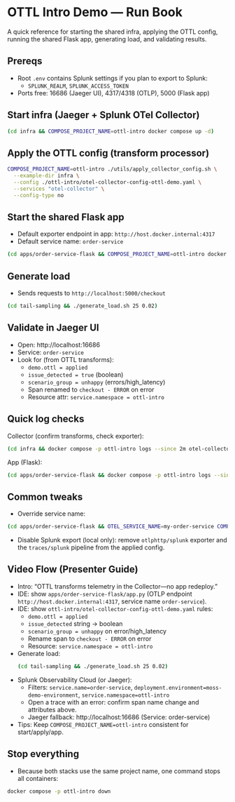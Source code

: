 # OTTL Intro Demo — Run Book

A quick reference for starting the shared infra, applying the OTTL config, running the shared Flask app, generating load, and validating results.

## Prereqs
- Root `.env` contains Splunk settings if you plan to export to Splunk:
  - `SPLUNK_REALM`, `SPLUNK_ACCESS_TOKEN`
- Ports free: 16686 (Jaeger UI), 4317/4318 (OTLP), 5000 (Flask app)

## Start infra (Jaeger + Splunk OTel Collector)
```bash
(cd infra && COMPOSE_PROJECT_NAME=ottl-intro docker compose up -d)
```

## Apply the OTTL config (transform processor)
```bash
COMPOSE_PROJECT_NAME=ottl-intro ./utils/apply_collector_config.sh \
  --example-dir infra \
  --config ./ottl-intro/otel-collector-config-ottl-demo.yaml \
  --services "otel-collector" \
  --config-type no
```

## Start the shared Flask app
- Default exporter endpoint in app: `http://host.docker.internal:4317`
- Default service name: `order-service`
```bash
(cd apps/order-service-flask && COMPOSE_PROJECT_NAME=ottl-intro docker compose up -d --build)
```

## Generate load
- Sends requests to `http://localhost:5000/checkout`
```bash
(cd tail-sampling && ./generate_load.sh 25 0.02)
```

## Validate in Jaeger UI
- Open: http://localhost:16686
- Service: `order-service`
- Look for (from OTTL transforms):
  - `demo.ottl = applied`
  - `issue_detected = true` (boolean)
  - `scenario_group = unhappy` (errors/high_latency)
  - Span renamed to `checkout - ERROR` on error
  - Resource attr: `service.namespace = ottl-intro`

## Quick log checks
Collector (confirm transforms, check exporter):
```bash
(cd infra && docker compose -p ottl-intro logs --since 2m otel-collector | tail -n 120)
```
App (Flask):
```bash
(cd apps/order-service-flask && docker compose -p ottl-intro logs --since 2m order-service | tail -n 120)
```

## Common tweaks
- Override service name:
```bash
(cd apps/order-service-flask && OTEL_SERVICE_NAME=my-order-service COMPOSE_PROJECT_NAME=ottl-intro docker compose up -d --build)
```
- Disable Splunk export (local only): remove `otlphttp/splunk` exporter and the `traces/splunk` pipeline from the applied config.

## Video Flow (Presenter Guide)
- Intro: “OTTL transforms telemetry in the Collector—no app redeploy.”
- IDE: show `apps/order-service-flask/app.py` (OTLP endpoint `http://host.docker.internal:4317`, service name `order-service`).
- IDE: show `ottl-intro/otel-collector-config-ottl-demo.yaml` rules:
  - `demo.ottl = applied`
  - `issue_detected` string → boolean
  - `scenario_group = unhappy` on error/high_latency
  - Rename span to `checkout - ERROR` on error
  - Resource: `service.namespace = ottl-intro`
- Generate load:
  ```bash
  (cd tail-sampling && ./generate_load.sh 25 0.02)
  ```
- Splunk Observability Cloud (or Jaeger):
  - Filters: `service.name=order-service`, `deployment.environment=moss-demo-environment`, `service.namespace=ottl-intro`
  - Open a trace with an error: confirm span name change and attributes above.
  - Jaeger fallback: http://localhost:16686 (Service: order-service)
- Tips: Keep `COMPOSE_PROJECT_NAME=ottl-intro` consistent for start/apply/app.

## Stop everything
- Because both stacks use the same project name, one command stops all containers:
```bash
docker compose -p ottl-intro down
